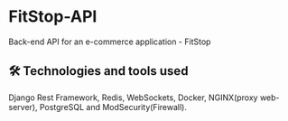 
# FitStop-API

Back-end API for an e-commerce application - FitStop


## 🛠 Technologies and tools used
Django Rest Framework, Redis, WebSockets, Docker, NGINX(proxy web-server), PostgreSQL and ModSecurity(Firewall).
